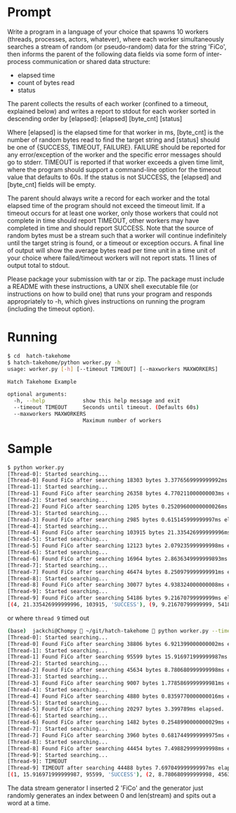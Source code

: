 # Prompt
Write a program in a language of your choice that spawns 10 workers (threads, processes, actors, whatever), where each worker simultaneously searches a stream of random (or pseudo-random) data for the string 'FiCo', then informs the parent of the following data fields via some form of inter-process communication or shared data structure:

- elapsed time
- count of bytes read
- status

The parent collects the results of each worker (confined to a timeout, explained below) and writes a report to stdout for each worker sorted in descending order by [elapsed]: [elapsed] [byte_cnt] [status]

Where [elapsed] is the elapsed time for that worker in ms, [byte_cnt] is the number of random bytes read to find the target string and [status] should be one of {SUCCESS, TIMEOUT, FAILURE}. FAILURE should be reported for any error/exception of the worker and the specific error messages should go to stderr. TIMEOUT is reported if that worker exceeds a given time limit, where the program should support a command-line option for the timeout value that defaults to 60s. If the status is not SUCCESS, the [elapsed] and [byte_cnt] fields will be empty.

The parent should always write a record for each worker and the total elapsed time of the program should not exceed the timeout limit. If a timeout occurs for at least one worker, only those workers that could not complete in time should report TIMEOUT, other workers may have completed in time and should report SUCCESS. Note that the source of random bytes must be a stream such that a worker will continue indefinitely until the target string is found, or a timeout or exception occurs. A final line of output will show the average bytes read per time unit in a time unit of your choice where failed/timeout workers will not report stats. 11 lines of output total to stdout.

Please package your submission with tar or zip. The package must include a README with these instructions, a UNIX shell executable file (or instructions on how to build one) that runs your program and responds appropriately to -h, which gives instructions on running the program (including the timeout option).

# Running

```bash
$ cd  hatch-takehome
$ hatch-takehome/python worker.py -h
usage: worker.py [-h] [--timeout TIMEOUT] [--maxworkers MAXWORKERS]

Hatch Takehome Example

optional arguments:
  -h, --help            show this help message and exit
  --timeout TIMEOUT     Seconds until timeout. (Defaults 60s)
  --maxworkers MAXWORKERS
                        Maximum number of workers
```

# Sample

```bash
$ python worker.py
[Thread-0]: Started searching...
[Thread-0] Found FiCo after searching 18303 bytes 3.3776569999999992ms elapsed.
[Thread-1]: Started searching...
[Thread-1] Found FiCo after searching 26358 bytes 4.770211000000003ms elapsed.
[Thread-2]: Started searching...
[Thread-2] Found FiCo after searching 1205 bytes 0.25209600000000026ms elapsed.
[Thread-3]: Started searching...
[Thread-3] Found FiCo after searching 2985 bytes 0.615145999999997ms elapsed.
[Thread-4]: Started searching...
[Thread-4] Found FiCo after searching 103915 bytes 21.335426999999996ms elapsed.
[Thread-5]: Started searching...
[Thread-5] Found FiCo after searching 12123 bytes 2.079235999999998ms elapsed.
[Thread-6]: Started searching...
[Thread-6] Found FiCo after searching 16964 bytes 2.8636349999999893ms elapsed.
[Thread-7]: Started searching...
[Thread-7] Found FiCo after searching 46474 bytes 8.250979999999991ms elapsed.
[Thread-8]: Started searching...
[Thread-8] Found FiCo after searching 30077 bytes 4.938324000000008ms elapsed.
[Thread-9]: Started searching...
[Thread-9] Found FiCo after searching 54186 bytes 9.21670799999999ms elapsed.
[(4, 21.335426999999996, 103915, 'SUCCESS'), (9, 9.21670799999999, 54186, 'SUCCESS'), (7, 8.250979999999991, 46474, 'SUCCESS'), (8, 4.938324000000008, 30077, 'SUCCESS'), (1, 4.770211000000003, 26358, 'SUCCESS'), (0, 3.3776569999999992, 18303, 'SUCCESS'), (6, 2.8636349999999893, 16964, 'SUCCESS'), (5, 2.079235999999998, 12123, 'SUCCESS'), (3, 0.615145999999997, 2985, 'SUCCESS'), (2, 0.25209600000000026, 1205, 'SUCCESS')]
```

or where `thread 9` timed out

```bash
(base)  jackchi@Chompy  ~/git/hatch-takehome  python worker.py --timeout 0.0001
[Thread-0]: Started searching...
[Thread-0] Found FiCo after searching 38806 bytes 6.921399000000002ms elapsed.
[Thread-1]: Started searching...
[Thread-1] Found FiCo after searching 95599 bytes 15.916971999999987ms elapsed.
[Thread-2]: Started searching...
[Thread-2] Found FiCo after searching 45634 bytes 8.780680999999998ms elapsed.
[Thread-3]: Started searching...
[Thread-3] Found FiCo after searching 9007 bytes 1.7785869999999981ms elapsed.
[Thread-4]: Started searching...
[Thread-4] Found FiCo after searching 4880 bytes 0.8359770000000016ms elapsed.
[Thread-5]: Started searching...
[Thread-5] Found FiCo after searching 20297 bytes 3.399789ms elapsed.
[Thread-6]: Started searching...
[Thread-6] Found FiCo after searching 1482 bytes 0.2548990000000029ms elapsed.
[Thread-7]: Started searching...
[Thread-7] Found FiCo after searching 3960 bytes 0.6817449999999975ms elapsed.
[Thread-8]: Started searching...
[Thread-8] Found FiCo after searching 44454 bytes 7.498829999999998ms elapsed.
[Thread-9]: Started searching...
[Thread-9]: TIMEOUT
[Thread-9] TIMEOUT after searching 44488 bytes 7.697049999999997ms elapsed.
[(1, 15.916971999999987, 95599, 'SUCCESS'), (2, 8.780680999999998, 45634, 'SUCCESS'), (9, 7.697049999999997, 44488, 'TIMEOUT'), (8, 7.498829999999998, 44454, 'SUCCESS'), (0, 6.921399000000002, 38806, 'SUCCESS'), (5, 3.399789, 20297, 'SUCCESS'), (3, 1.7785869999999981, 9007, 'SUCCESS'), (4, 0.8359770000000016, 4880, 'SUCCESS'), (7, 0.6817449999999975, 3960, 'SUCCESS'), (6, 0.2548990000000029, 1482, 'SUCCESS')]
```

The data stream generator I inserted 2 'FiCo' and the generator just randomly generates an index between 0 and len(stream) and spits out a word at a time.